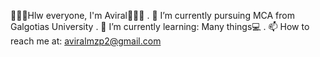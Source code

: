🙋🏻‍♂️Hlw everyone, I'm Aviral👨🏻‍💻
. 🔭 I’m currently pursuing MCA from Galgotias University
. 🌱 I’m currently learning: Many things💻
. 📫 How to reach me at: aviralmzp2@gmail.com

